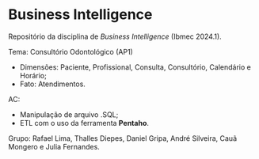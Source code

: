 # Business Intelligence

Repositório da disciplina de _Business Intelligence_ (Ibmec 2024.1).

Tema: Consultório Odontológico (AP1)
 - Dimensões: Paciente, Profissional, Consulta, Consultório, Calendário e Horário;
 - Fato: Atendimentos.

AC:
- Manipulação de arquivo .SQL;
- ETL com o uso da ferramenta __Pentaho__.

Grupo: Rafael Lima, Thalles Diepes, Daniel Gripa, André Silveira, Cauã Mongero e Julia Fernandes.
